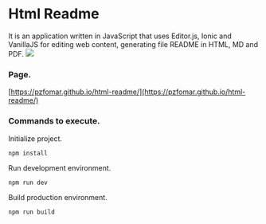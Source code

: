  # Html Readme
It is an application written in JavaScript that uses Editor.js, Ionic and VanillaJS  for editing web content, generating file README in HTML, MD and PDF.
![](https://pzfomar.github.io/html-readme/img/preview.png)
### Page.
[https://pzfomar.github.io/html-readme/](https://pzfomar.github.io/html-readme/)
### Commands to execute.
Initialize project.
```
npm install
```
Run development environment.
```
npm run dev
```
Build production environment.
```
npm run build
```
